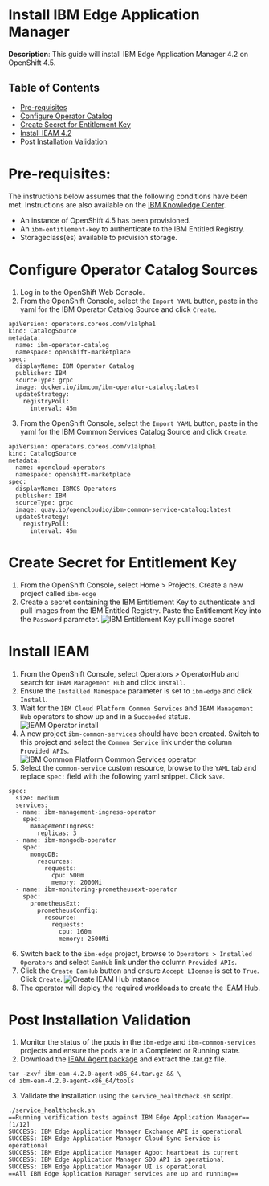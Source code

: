 # Install IBM Edge Application Manager

**Description**: This guide will install IBM Edge Application Manager 4.2 on OpenShift 4.5.  

## Table of Contents
- [Pre-requisites](#pre-requisites)
- [Configure Operator Catalog](#configure-operator-catalog-sources)
- [Create Secret for Entitlement Key](#create-secret-for-entitlement-key)
- [Install IEAM 4.2](#install-ieam)
- [Post Installation Validation](#post-installation-validation)


# Pre-requisites:
The instructions below assumes that the following conditions have been met.  Instructions are also available on the [IBM Knowledge Center](https://www.ibm.com/support/knowledgecenter/SSFKVV_4.2/hub/online_installation.html).
- An instance of OpenShift 4.5 has been provisioned.
- An `ibm-entitlement-key` to authenticate to the IBM Entitled Registry.  
- Storageclass(es) available to provision storage.


# Configure Operator Catalog Sources
1. Log in to the OpenShift Web Console.
2. From the OpenShift Console, select the `Import YAML` button, paste in the yaml for the IBM Operator Catalog Source and click `Create`.
```
apiVersion: operators.coreos.com/v1alpha1
kind: CatalogSource
metadata:
  name: ibm-operator-catalog
  namespace: openshift-marketplace
spec:
  displayName: IBM Operator Catalog
  publisher: IBM
  sourceType: grpc
  image: docker.io/ibmcom/ibm-operator-catalog:latest
  updateStrategy:
    registryPoll:
      interval: 45m
```
3. From the OpenShift Console, select the `Import YAML` button, paste in the yaml for the IBM Common Services Catalog Source and click `Create`.
```
apiVersion: operators.coreos.com/v1alpha1
kind: CatalogSource
metadata:
  name: opencloud-operators
  namespace: openshift-marketplace
spec:
  displayName: IBMCS Operators
  publisher: IBM
  sourceType: grpc
  image: quay.io/opencloudio/ibm-common-service-catalog:latest
  updateStrategy:
    registryPoll:
      interval: 45m
```


# Create Secret for Entitlement Key
1. From the OpenShift Console, select Home > Projects.  Create a new project called `ibm-edge`
2. Create a secret containing the IBM Entitlement Key to authenticate and pull images from the IBM Entitled Registry.  Paste the Entitlement Key into the `Password` parameter.
![IBM Entitlement Key pull image secret](../IEAM/static/imgs/secret-ibm-entitlemnt-key.png)


# Install IEAM
1. From the OpenShift Console, select Operators > OperatorHub and search for `IEAM Management Hub` and click `Install`.
2. Ensure the `Installed Namespace` parameter is set to `ibm-edge` and click `Install`.
3. Wait for the `IBM Cloud Platform Common Services` and `IEAM Management Hub` operators to show up and in a `Succeeded` status.
![IEAM Operator install](../IEAM/static/imgs/ieam-operator-install.png)
4. A new project `ibm-common-services` should have been created.  Switch to this project and select the `Common Service` link under the column `Provided APIs`.  
![IBM Common Platform Common Services operator](../IEAM/static/imgs/ibm-common-platform-common-services-operator.png)
5. Select the `common-service` custom resource, browse to the `YAML` tab and replace `spec:` field with the following yaml snippet.  Click `Save`.
```
spec:
  size: medium
  services:
  - name: ibm-management-ingress-operator
    spec:
      managementIngress:
        replicas: 3
  - name: ibm-mongodb-operator
    spec:
      mongoDB:
        resources:
          requests:
            cpu: 500m
            memory: 2000Mi
  - name: ibm-monitoring-prometheusext-operator
    spec:
      prometheusExt:
        prometheusConfig:
          resource:
            requests:
              cpu: 160m
              memory: 2500Mi
```
6. Switch back to the `ibm-edge` project, browse to `Operators > Installed Operators` and select `EamHub` link under the column `Provided APIs`.
7. Click the `Create EamHub` button and ensure `Accept LIcense` is set to `True`.  Click `Create`.
![Create IEAM Hub instance](../IEAM/static/imgs/create-ieam-hub.png)
8. The operator will deploy the required workloads to create the IEAM Hub.  



# Post Installation Validation
1. Monitor the status of the pods in the `ibm-edge` and `ibm-common-services` projects and ensure the pods are in a Completed or Running state.
2. Download the [IEAM Agent package](https://www.ibm.com/support/knowledgecenter/SSFKVV_4.2/hub/part_numbers.html?view=kc) and extract the .tar.gz file.
```
tar -zxvf ibm-eam-4.2.0-agent-x86_64.tar.gz && \
cd ibm-eam-4.2.0-agent-x86_64/tools
```
3. Validate the installation using the `service_healthcheck.sh` script.
```
./service_healthcheck.sh
==Running verification tests against IBM Edge Application Manager==
[1/12]
SUCCESS: IBM Edge Application Manager Exchange API is operational
SUCCESS: IBM Edge Application Manager Cloud Sync Service is operational
SUCCESS: IBM Edge Application Manager Agbot heartbeat is current
SUCCESS: IBM Edge Application Manager SDO API is operational
SUCCESS: IBM Edge Application Manager UI is operational
==All IBM Edge Application Manager services are up and running==
```
